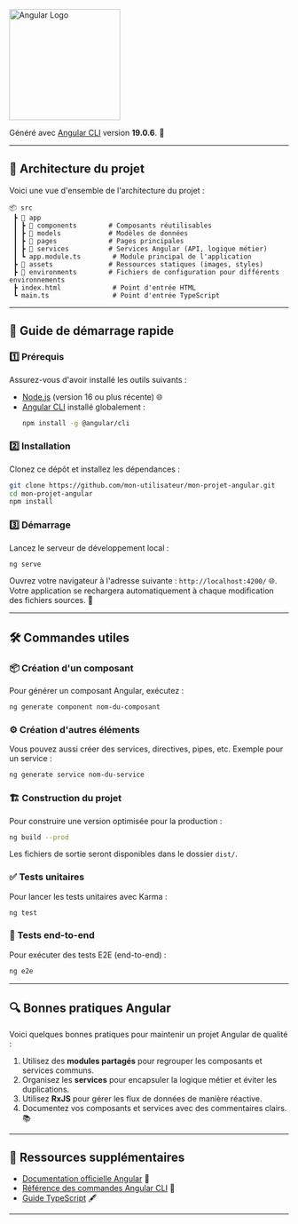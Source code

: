 

<img src="https://angular.io/assets/images/logos/angular/angular.svg" alt="Angular Logo" width="200" height="200">

Généré avec [Angular CLI](https://github.com/angular/angular-cli) version **19.0.6**. 🚀

---

## 📂 **Architecture du projet**

Voici une vue d'ensemble de l'architecture du projet :

```
📦 src
 ┣ 📂 app
 ┃ ┣ 📂 components        # Composants réutilisables
 ┃ ┣ 📂 models            # Modèles de données
 ┃ ┣ 📂 pages             # Pages principales
 ┃ ┣ 📂 services          # Services Angular (API, logique métier)
 ┃ ┗ app.module.ts        # Module principal de l'application
 ┣ 📂 assets              # Ressources statiques (images, styles)
 ┣ 📂 environments        # Fichiers de configuration pour différents environnements
 ┣ index.html             # Point d'entrée HTML
 ┗ main.ts                # Point d'entrée TypeScript
```

---

## 🚀 **Guide de démarrage rapide**

### 1️⃣ **Prérequis**
Assurez-vous d'avoir installé les outils suivants :
- [Node.js](https://nodejs.org) (version 16 ou plus récente) 🌐
- [Angular CLI](https://angular.io/cli) installé globalement :
  ```bash
  npm install -g @angular/cli
  ```

### 2️⃣ **Installation**
Clonez ce dépôt et installez les dépendances :
```bash
git clone https://github.com/mon-utilisateur/mon-projet-angular.git
cd mon-projet-angular
npm install
```

### 3️⃣ **Démarrage**
Lancez le serveur de développement local :
```bash
ng serve
```
Ouvrez votre navigateur à l'adresse suivante : `http://localhost:4200/` 🌐.  
Votre application se rechargera automatiquement à chaque modification des fichiers sources. 🔄

---

## 🛠️ **Commandes utiles**

### 📦 **Création d'un composant**
Pour générer un composant Angular, exécutez :
```bash
ng generate component nom-du-composant
```

### ⚙️ **Création d'autres éléments**
Vous pouvez aussi créer des services, directives, pipes, etc. Exemple pour un service :
```bash
ng generate service nom-du-service
```

### 🏗️ **Construction du projet**
Pour construire une version optimisée pour la production :
```bash
ng build --prod
```
Les fichiers de sortie seront disponibles dans le dossier `dist/`.

### ✅ **Tests unitaires**
Pour lancer les tests unitaires avec Karma :
```bash
ng test
```

### 🧪 **Tests end-to-end**
Pour exécuter des tests E2E (end-to-end) :
```bash
ng e2e
```

---

## 🔍 **Bonnes pratiques Angular**
Voici quelques bonnes pratiques pour maintenir un projet Angular de qualité :

1. Utilisez des **modules partagés** pour regrouper les composants et services communs.
2. Organisez les **services** pour encapsuler la logique métier et éviter les duplications.
3. Utilisez **RxJS** pour gérer les flux de données de manière réactive.
4. Documentez vos composants et services avec des commentaires clairs. 📚

---

## 📖 **Ressources supplémentaires**

- [Documentation officielle Angular](https://angular.io/docs) 📘
- [Référence des commandes Angular CLI](https://angular.dev/tools/cli) 🔧
- [Guide TypeScript](https://www.typescriptlang.org/docs/) 🖋️

---





